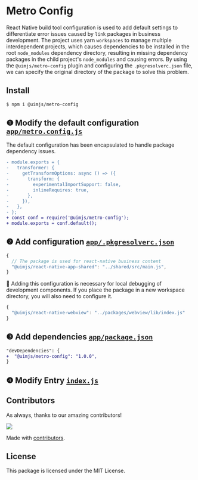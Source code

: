 Metro Config
===

React Native build tool configuration is used to add default settings to differentiate error issues caused by `link` packages in business development. The project uses yarn `workspaces` to manage multiple interdependent projects, which causes dependencies to be installed in the root `node_modules` dependency directory, resulting in missing dependency packages in the child project's `node_modules` and causing errors. By using the `@uimjs/metro-config` plugin and configuring the `.pkgresolverc.json` file, we can specify the original directory of the package to solve this problem.

## Install

```bash
$ npm i @uimjs/metro-config
```

## ❶ Modify the default configuration [`app/metro.config.js`](https://github.com/uimjs/metro-config/blob/c5ab14e8ec3b7b889a8fcd6930f3ad5c677035fc/example/app/metro.config.js#L1-L2)

The default configuration has been encapsulated to handle package dependency issues.

```diff
- module.exports = {
-   transformer: {
-     getTransformOptions: async () => ({
-       transform: {
-         experimentalImportSupport: false,
-         inlineRequires: true,
-       },
-     }),
-   },
- };
+ const conf = require('@uimjs/metro-config');
+ module.exports = conf.default();
```

## ❷ Add configuration [`app/.pkgresolverc.json`](https://github.com/uimjs/metro-config/blob/c5ab14e8ec3b7b889a8fcd6930f3ad5c677035fc/example/app/.pkgresolverc.json#L1-L3)

```js
{
  // The package is used for react-native business content
  "@uimjs/react-native-app-shared": "../shared/src/main.js",
}
```

🚧 Adding this configuration is necessary for local debugging of development components. If you place the package in a new workspace directory, you will also need to configure it.

```js
{
  "@uimjs/react-native-webview": "../packages/webview/lib/index.js"
}
```

## ❸ Add dependencies [`app/package.json`](https://github.com/uimjs/metro-config/blob/c5ab14e8ec3b7b889a8fcd6930f3ad5c677035fc/example/app/package.json#L26)


```diff
"devDependencies": {
+  "@uimjs/metro-config": "1.0.0",
}
```

## ❹ Modify Entry [`index.js`](https://github.com/uimjs/metro-config/blob/c5ab14e8ec3b7b889a8fcd6930f3ad5c677035fc/example/app/index.js#L6-L7)

## Contributors

As always, thanks to our amazing contributors!

<a href="https://github.com/uimjs/metro-config/graphs/contributors">
  <img src="https://uimjs.github.io/metro-config/CONTRIBUTORS.svg" />
</a>

Made with [contributors](https://github.com/jaywcjlove/github-action-contributors).

## License

This package is licensed under the MIT License.